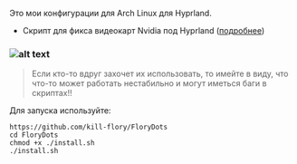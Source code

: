 Это мои конфигурации для Arch Linux для Hyprland. 

* Скрипт для фикса видеокарт Nvidia под Hyprland ([подробнее](https://www.reddit.com/r/kde/comments/1hmlusl/ultimate_guide_to_setting_up_asusctl_and/?tl=ru))

### ![alt text](/docs/screenshot.gif)

> Если кто-то вдруг захочет их использовать, то имейте в виду, что что-то может работать нестабильно и могут иметься баги в скриптах!!

Для запуска используйте:
```
https://github.com/kill-flory/FloryDots
cd FloryDots
chmod +x ./install.sh
./install.sh
```